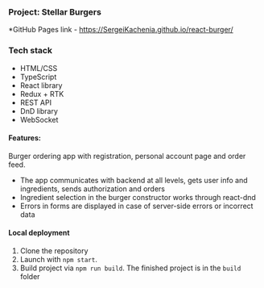 ### Project: Stellar Burgers
*GitHub Pages link - https://SergeiKachenia.github.io/react-burger/

### Tech stack

* HTML/CSS
* TypeScript
* React library
* Redux + RTK
* REST API
* DnD library
* WebSocket

#### Features:
Burger ordering app with registration, personal account page and order feed.
- The app communicates with backend at all levels, gets user info and ingredients, sends authorization and orders
- Ingredient selection in the burger constructor works through react-dnd
- Errors in forms are displayed in case of server-side errors or incorrect data

#### Local deployment
1. Clone the repository
2. Launch with `npm start`.
3. Build project via `npm run build`. The finished project is in the `build` folder
